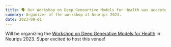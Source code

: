 ```yaml
---
title: 🗣️ Our Workshop on Deep Geneartive Models for Health was accepted! 
summary: Organizer of the workshop at Neurips 2023. 
date: 2023-08-01
---
```

Will be organizing the [Workshop on Deep Generative Models for Health](https://sites.google.com/ethz.ch/dgm4h-neurips2023/home?authuser=0) in Neurips 2023. Super excited to host this venue! 